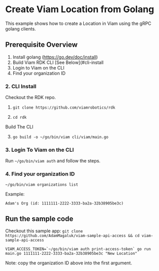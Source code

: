 # Create Viam Location from Golang

This example shows how to create a Location in Viam using the gRPC golang clients.

## Prerequisite Overview

1. Install golang (https://go.dev/doc/install)
2. Build Viam RDK CLI [See Below](#cli-install
3. Login to Viam on the CLI
4. Find your organization ID

### 2. CLI Install

Checkout the RDK repo.

1. `git clone https://github.com/viamrobotics/rdk`

2. `cd rdk`

Build The CLI

3. `go build -o ~/go/bin/viam cli/viam/main.go`


### 3. Login To Viam on the CLI

Run `~/go/bin/viam auth` and follow the steps.

### 4. Find your organization ID

`~/go/bin/viam organizations list`

Example:
```
Adam's Org (id: 1111111-2222-3333-ba2a-32b38905be3c)
```

## Run the sample code

Checkout this sample app: `git clone https://github.com/AdamMagaluk/viam-sample-api-access && cd viam-sample-api-access`

```
VIAM_ACCESS_TOKEN=`~/go/bin/viam auth print-access-token` go run main.go 1111111-2222-3333-ba2a-32b38905be3c "New Location"
```

Note: copy the organization ID above into the first argument.